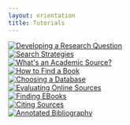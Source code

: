 ```yaml
---
layout: orientation
title: Tutorials
---
```


<div class="row">
    <div class="text-center">
        <a href="research-question-2.html"><img class="img-thumbnail TwoHunImg" src="{{site.url}}assets/images/ResearchQuestion.png" alt="Developing a Research Question"></a>
    </div>
    <div class="text-center">
        <a href="search-strategies.html"><img class="img-thumbnail TwoHunImg" src="{{site.url}}assets/images/SearchStrategies-e1591912638563.png" alt="Search Strategies"></a>
    </div>
    <div class="text-center">
        <a href="academic-source-2.html"><img class="img-thumbnail TwoHunImg" src="{{site.url}}assets/images/Academic-e1591913078736.png" alt="What's an Academic Source?"></a>
    </div>
</div>

<div class="row">
    <div class="text-center">
      <a href="how-to-find-a-book.html"><img class="img-thumbnail TwoHunImg" src="{{site.url}}assets/images/Find-a-book-e1591913297501.png" alt="How to Find a Book"></a>
  </div>
    <div class="text-center">
      <a href="choosing-the-right-database.html"><img class="img-thumbnail TwoHunImg" src="{{site.url}}assets/images/choosingDatabase-e1591912162753.png" alt="Choosing a Database"></a>
  </div>
    <div class="text-center">
      <a href="evaluating-online-sources.html"><img class="img-thumbnail TwoHunImg" src="{{site.url}}assets/images/EvaluatingOnlineSources-e1591912420876.png" alt="Evaluating Online Sources"></a>
    </div>
</div>

<div class="row">
    <div class="text-center">
      <a href="finding-ebooks.html"><img class="img-thumbnail TwoHunImg" src="{{site.url}}assets/images/FindingEbooks-e1591911668435.png" alt="Finding EBooks"></a>
  </div>
    <div class="text-center">
      <a href="citation-web-comic.html"><img class="img-thumbnail TwoHunImg" src="{{site.url}}assets/images/citations.png" alt="Citing Sources"></a>
  </div>
    <div class="text-center">
      <a href="annotated-bibliography.html"><img class="img-thumbnail TwoHunImg" src="{{site.url}}assets/images/Annotated-Bib.png" alt="Annotated Bibliography"></a>
    </div>
</div>
